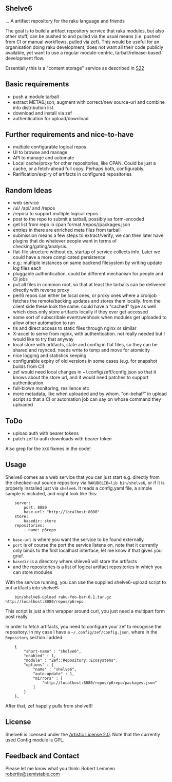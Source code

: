 Shelve6
-------

... A artifact repository for the raku language and friends

The goal is to build a artifact repository service that raku modules, but also
other stuff, can be pushed to and pulled via the usual means (i.e. pushed from
CI or manual workflows, pulled via zef). This would be useful for an organisation 
doing raku development, does not want all their code publicly available, 
yet want to use a regular module-centric, tarball/release-based development flow.

Essentially this is a "content storage" service as described in [S22][1]

## Basic requirements

- push a module tarball
- extract META6.json, augment with correct/new source-url and combine into 
  distribution list
- download and install via zef
- authentication for upload/download

## Further requirements and nice-to-have

- multiple configurable logical repos
- UI to browse and manage
- API to manage and automate
- Local cache/proxy for other repositories, like CPAN. Could be just a cache,
  or a fetch-ahead full copy. Perhaps both, configurably.
- Rarification/expiry of artifacts in configured repositories

## Random Ideas

- web service
- /ui/ /api/ and /repos
- /repos/<reponame> to support multiple logical repos
- post to the repo to submit a tarball, possibly as form-encoded
- get list from repo in cpan format /repos/<reponame>/packages.json
- entries in there are enriched meta files from tarball
- submission means a few steps to extract/verify, we can then later have plugins
  that do whatever people want in terms of checking/gating/analysis.
- flat-file structure without db, startup of service collects info. Later we
  could have a more complicated persistence
- e.g.: multiple instances on same backend filesystem by writing update log
  files each
- pluggable authentication, could be different mechanism for people and CI jobs 
- put all files in common root, so that at least the tarballs can be delivered 
  directly with reverse proxy
- perl6 repos can either be local ones, or proxy ones where a cronjob fetches the
  remote/backing updates and stores them locally. from the client side these
  look the same. could have a "cached" type as well which does only store
  artifacts locally if they ever get accessed
- some sort of subscribale event/webhook when modules get uploaded to allow
  other automation to run
- tls and direct access to static files through nginx or similar
- X-accel to serve from nginx, with authentication. not really needed but I
  would like to try that anyway
- local store with artifacts, state and config in flat files, so they can be
  shared and rsynced. needs write to temp and move for atomicity
- nice logging and statistics keeping
- configurable expiry of old versions in some cases (e.g. for snapshot builds
  from CI)
- zef would need local changes in ~/.config/zeff/config.json so that it knows
  about the store url, and it would need patches to support authentication
- full-blown monitoring, resilience etc 
- more metadata, like when uploaded and by whom. "on-behalf" in upload script 
  so that a CI or automation job can say on whose command they uploaded

## ToDo

* upload auth with bearer tokens
* patch zef to auth downloads with bearer token

Also grep for the `XXX` fixmes in the code!

## Usage

Shelve6 comes as a web service that you can just start e.g. directly from
the checked-out source repository via `RAKUDOLIB=lib bin/shelve6`, or if it is 
properly installed just via `shelve6`. It reads a config.yaml file, a simple
sample is included, and might look like this:
```
    server:
        port: 8080
        base-url: "http://localhost:8080"
    store:
        basedir: store
    repositories:
        - name: p6repo
```
* `base-url` is where you want the service to be found externally
* `port` is of course the port the service listens on, note that  it currently
  only binds to the first localhost interface, let me know if that gives you grief.
* `basedir` is a directory where shleve6 will store the artifacts
* and the repositories is a list of logical artifact repositories in which you
  can store modules

With the service running, you can use the supplied shelve6-upload script to put
artifacts into shelve6:
```
    bin/shelve6-upload raku-foo-bar-0.1.tar.gz http://localhost:8080/repos/p6repo

```
This script is just a thin wrapper around curl, you just need a multipart form
post really.

In order to fetch artifacts, you need to configure your zef to recognise the
repository. In my case I have a `~/.config/zef/config.json`, where in the
`Repository` section I added:
```
    {
        "short-name" : "shelve6",
        "enabled" : 1,
        "module" : "Zef::Repository::Ecosystems",
        "options" : {
            "name" : "shelve6",
            "auto-update" : 1,
            "mirrors" : [
                "http://localhost:8080/repos/p6repo/packages.json"
            ]
        }
    },
```
After that, zef happily pulls from shelve6!

## License

Shelve6 is licensed under the [Artistic License 2.0](https://opensource.org/licenses/Artistic-2.0). Note that the currently used Config module is GPL.

## Feedback and Contact

Please let me know what you think: Robert Lemmen <robertle@semistable.com>

[1]: https://design.raku.org/S22.html#content_storage
